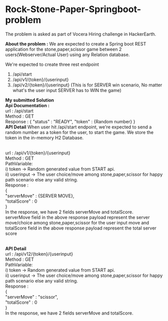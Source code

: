 # Rock-Stone-Paper-Springboot-problem
The problem is asked as part of Vocera Hiring challenge in HackerEarth. 

**About the problem :**
We are expected to create a Spring boot REST application for the stone,paper,scissor game between 2 users(Webserver/Actual User) using any Relation database.

We're expected to create three rest endpoint
1) /api/start
2) /api/v1/{token}/{userinput} 
3) /api/v2/{token}/{userinput} (This is for SERVER win scenario, No matter what's the user input SERVER has to WIN the game)

**My submitted Solution**
<br/>
**Api Documentation :**
<br/>
url : /api/start
<br/>
Method : GET
<br/>
Response : 
{
"status" : "READY",
"token" : {Random number}
}
<br/>
**API Detail**
When user hit /api/start endpoint, we're expected to send a random number as a token for the user, to start the game. We store the token in the in-memory H2 Database.

<br/>
url : /api/v1/{token}/{userinput}
<br/>
Method : GET
<br/>
PathVariable:
<br/>
  i) token -> Random generated value from START api.
  <br/>
  ii) userinput -> The user choice/move among stone,paper,scissor for happy path scenario else any valid string.
<br/>
Response :
<br/>
{
<br/>
"serverMove" : {SERVER MOVE},
<br/>
"totalScore" : 0
<br/>
}
<br/>
In the response, we have 2 fields serverMove and totalScore.
<br/>
serverMove field in the above response payload represent the server move/choice among stone,paper,scissor for the user input move and totalScore field in the above response payload represent the total server score
<br/>
<br/>

**API Detail**
<br/>
url : /api/v12/{token}/{userinput}
<br/>
Method : GET
<br/>
PathVariable:
<br/>
  i) token -> Random generated value from START api.
  <br/>
  ii) userinput -> The user choice/move among stone,paper,scissor for happy path scenario else any valid string.
<br/>
Response : 
<br/>
{
<br/>
"serverMove" : "scissor",
<br/>
"totalScore" : 0
<br/>
}
<br/>
In the response, we have 2 fields serverMove and totalScore.
<br/>

